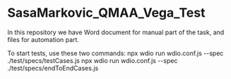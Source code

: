 # SasaMarkovic_QMAA_Vega_Test

In this repository we have Word document for manual part of the task, and files for automation part.

To start tests, use these two commands:
npx wdio run wdio.conf.js --spec ./test/specs/testCases.js
npx wdio run wdio.conf.js --spec ./test/specs/endToEndCases.js
